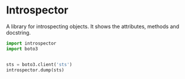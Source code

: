 # Introspector

A library for introspecting objects. It shows the attributes, methods and docstring.

```python
import introspector
import boto3


sts = boto3.client('sts')
introspector.dump(sts)
```
